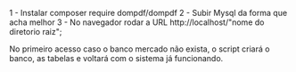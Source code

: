 1 - Instalar composer require dompdf/dompdf
2 - Subir Mysql da forma que acha melhor
3 - No navegador rodar a URL http://localhost/"nome do diretorio raiz";

No primeiro acesso caso o banco mercado não exista, o script criará o banco, as tabelas e voltará com o sistema já funcionando.